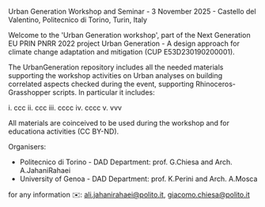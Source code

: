 Urban Generation Workshop and Seminar - 3 November 2025 - Castello del Valentino, Politecnico di Torino, Turin, Italy

Welcome to the 'Urban Generation workshop', part of the Next Generation EU PRIN PNRR 2022 project Urban Generation - A design approach for climate change adaptation and mitigation (CUP E53D230190200001). 

The UrbanGeneration repository includes all the needed materials supporting the workshop activities on Urban analyses on building correlated aspects checked during the event, supporting Rhinoceros-Grasshopper scripts. In particular it includes:

i. ccc
ii. ccc
iii. cccc
iv. cccc
v. vvv

All materials are coinceived to be used during the workshop and for educationa activities (CC BY-ND). 

Organisers:
- Politecnico di Torino - DAD Department: prof. G.Chiesa and Arch. A.JahaniRahaei
- University of Genoa - DAD Department: prof. K.Perini and Arch. A.Mosca

for any information :envelope:: ali.jahanirahaei@polito.it, giacomo.chiesa@polito.it
